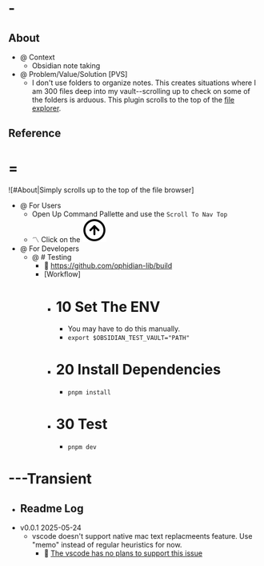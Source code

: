 # -

## About

* @ Context
	* Obsidian note taking
* @ Problem/Value/Solution [PVS]
	* I don't use folders to organize notes. This creates situations where I am 300 files deep into my vault--scrolling up to check on some of the folders is arduous. This plugin scrolls to the top of the [file explorer](https://help.obsidian.md/plugins/file-explorer).

## Reference

# =

![#About|Simply scrolls up to the top of the file browser]

* @ For Users
	* Open Up Command Pallette and use the `Scroll To Nav Top`
	* 〽️ Click on the ![circle-arrow-up](https://github.com/lucide-icons/lucide/blob/main/icons/circle-arrow-up.svg)
* @ For Developers
	* @ # Testing
		* 📝 <https://github.com/ophidian-lib/build>
		* [Workflow]
			* # 10 Set The ENV
				* You may have to do this manually.
				* `export $OBSIDIAN_TEST_VAULT="PATH"`
			* # 20 Install Dependencies
				* `pnpm install`
			* # 30 Test
				* `pnpm dev`

# ---Transient

* ## Readme Log
* v0.0.1 2025-05-24
	* vscode doesn't support native mac text replacmeents feature. Use "memo" instead of regular heuristics for now.
		* 💁 [The vscode has no plans to support this issue](https://github.com/microsoft/vscode/issues/163134#issuecomment-1407543177)
